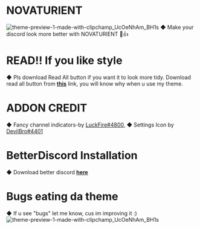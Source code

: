 # NOVATURIENT
![theme-preview-1-made-with-clipchamp_UcOeNhAm_BH1s](https://user-images.githubusercontent.com/84565593/134127994-e38336bd-f30f-46c2-9068-8907db938d79.gif)
◆ Make your discord look more better with NOVATURIENT 🤪👍
# READ!! If you like style
◆ Pls download Read All button if you want it to look more tidy. Download read all button from [**this**](https://betterdiscord.app/plugin/ReadAllNotificationsButton) link, you will know why when u use my theme.
# ADDON CREDIT
◆ Fancy channel indicators-by [LuckFire#4800](https://github.com/LuckFire),
◆ Settings Icon by [DevilBro#4401](https://github.com/mwittrien)
# BetterDiscord Installation
◆ Download better discord [**here**](https://betterdiscord.app/)
# Bugs eating da theme
◆ If u see "bugs" let me know, cus im improving it :)
![theme-preview-1-made-with-clipchamp_UcOeNhAm_BH1s](https://user-images.githubusercontent.com/84565593/134127994-e38336bd-f30f-46c2-9068-8907db938d79.gif)
